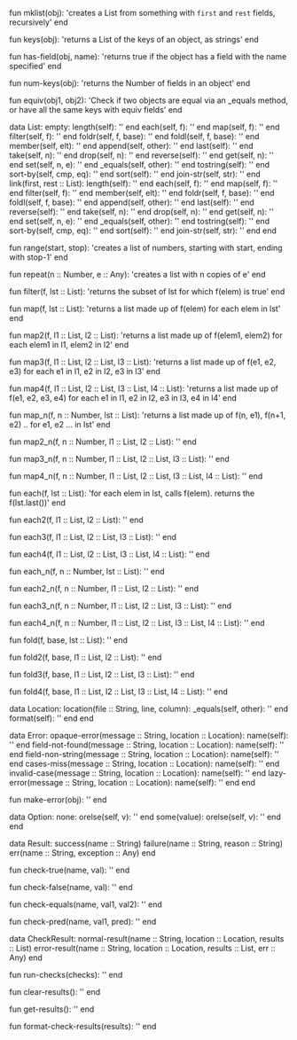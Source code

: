fun mklist(obj):
  'creates a List from something with `first` and `rest` fields, recursively'
end


fun keys(obj):
  'returns a List of the keys of an object, as strings'
end


fun has-field(obj, name):
  'returns true if the object has a field with the name specified'
end


fun num-keys(obj):
  'returns the Number of fields in an object'
end


fun equiv(obj1, obj2):
  'Check if two objects are equal via an _equals method, or
        have all the same keys with equiv fields'
end


data List:
  empty:
    length(self): '' end
    each(self, f): '' end
    map(self, f): '' end
    filter(self, f): '' end
    foldr(self, f, base): '' end
    foldl(self, f, base): '' end
    member(self, elt): '' end
    append(self, other): '' end
    last(self): '' end
    take(self, n): '' end
    drop(self, n): '' end
    reverse(self): '' end
    get(self, n): '' end
    set(self, n, e): '' end
    _equals(self, other): '' end
    tostring(self): '' end
    sort-by(self, cmp, eq): '' end
    sort(self): '' end
    join-str(self, str): '' end
  link(first, rest :: List):
    length(self): '' end
    each(self, f): '' end
    map(self, f): '' end
    filter(self, f): '' end
    member(self, elt): '' end
    foldr(self, f, base): '' end
    foldl(self, f, base): '' end
    append(self, other): '' end
    last(self): '' end
    reverse(self): '' end
    take(self, n): '' end
    drop(self, n): '' end
    get(self, n): '' end
    set(self, n, e): '' end
    _equals(self, other): '' end
    tostring(self): '' end
    sort-by(self, cmp, eq): '' end
    sort(self): '' end
    join-str(self, str): '' end
end


fun range(start, stop):
  'creates a list of numbers, starting with start, ending with stop-1'
end


fun repeat(n :: Number, e :: Any):
  'creates a list with n copies of e'
end


fun filter(f, lst :: List):
  'returns the subset of lst for which f(elem) is true'
end


fun map(f, lst :: List):
  'returns a list made up of f(elem) for each elem in lst'
end


fun map2(f, l1 :: List, l2 :: List):
  'returns a list made up of f(elem1, elem2) for each elem1 in l1, elem2 in l2'
end


fun map3(f, l1 :: List, l2 :: List, l3 :: List):
  'returns a list made up of f(e1, e2, e3) for each e1 in l1, e2 in l2, e3 in l3'
end


fun map4(f, l1 :: List, l2 :: List, l3 :: List, l4 :: List):
  'returns a list made up of f(e1, e2, e3, e4) for each e1 in l1, e2 in l2, e3 in l3, e4 in l4'
end


fun map_n(f, n :: Number, lst :: List):
  'returns a list made up of f(n, e1), f(n+1, e2) .. for e1, e2 ... in lst'
end


fun map2_n(f, n :: Number, l1 :: List, l2 :: List):
  ''
end


fun map3_n(f, n :: Number, l1 :: List, l2 :: List, l3 :: List):
  ''
end


fun map4_n(f, n :: Number, l1 :: List, l2 :: List, l3 :: List, l4 :: List):
  ''
end


fun each(f, lst :: List):
  'for each elem in lst, calls f(elem). returns the f(lst.last())'
end


fun each2(f, l1 :: List, l2 :: List):
  ''
end


fun each3(f, l1 :: List, l2 :: List, l3 :: List):
  ''
end


fun each4(f, l1 :: List, l2 :: List, l3 :: List, l4 :: List):
  ''
end


fun each_n(f, n :: Number, lst :: List):
  ''
end


fun each2_n(f, n :: Number, l1 :: List, l2 :: List):
  ''
end


fun each3_n(f, n :: Number, l1 :: List, l2 :: List, l3 :: List):
  ''
end


fun each4_n(f, n :: Number, l1 :: List, l2 :: List, l3 :: List, l4 :: List):
  ''
end


fun fold(f, base, lst :: List):
  ''
end


fun fold2(f, base, l1 :: List, l2 :: List):
  ''
end


fun fold3(f, base, l1 :: List, l2 :: List, l3 :: List):
  ''
end


fun fold4(f, base, l1 :: List, l2 :: List, l3 :: List, l4 :: List):
  ''
end


data Location:
  location(file :: String, line, column):
    _equals(self, other): '' end
    format(self): '' end
end


data Error:
  opaque-error(message :: String, location :: Location):
    name(self): '' end
  field-not-found(message :: String, location :: Location):
    name(self): '' end
  field-non-string(message :: String, location :: Location):
    name(self): '' end
  cases-miss(message :: String, location :: Location):
    name(self): '' end
  invalid-case(message :: String, location :: Location):
    name(self): '' end
  lazy-error(message :: String, location :: Location):
    name(self): '' end
end


fun make-error(obj):
  ''
end


data Option:
  none:
    orelse(self, v): '' end
  some(value):
    orelse(self, v): '' end
end


data Result:
  success(name :: String)
  failure(name :: String, reason :: String)
  err(name :: String, exception :: Any)
end


fun check-true(name, val):
  ''
end


fun check-false(name, val):
  ''
end


fun check-equals(name, val1, val2):
  ''
end


fun check-pred(name, val1, pred):
  ''
end


data CheckResult:
  normal-result(name :: String, location :: Location, results :: List)
  error-result(name :: String, location :: Location, results :: List, err :: Any)
end


fun run-checks(checks):
  ''
end


fun clear-results():
  ''
end


fun get-results():
  ''
end


fun format-check-results(results):
  ''
end


